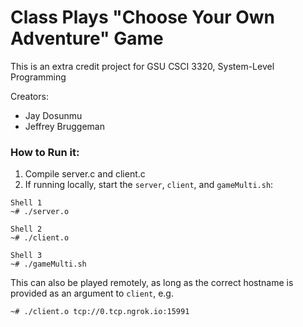 # Class Plays "Choose Your Own Adventure" Game

This is an extra credit project for GSU CSCI 3320, System-Level Programming

Creators:
- Jay Dosunmu
- Jeffrey Bruggeman

### How to Run it:
1. Compile server.c and client.c
2. If running locally, start the `server`, `client`, and `gameMulti.sh`:
```
Shell 1
~# ./server.o
```
```
Shell 2
~# ./client.o
```
```
Shell 3
~# ./gameMulti.sh
```

This can also be played remotely, as long as the correct hostname is provided as an argument to `client`, e.g.
```
~# ./client.o tcp://0.tcp.ngrok.io:15991
```